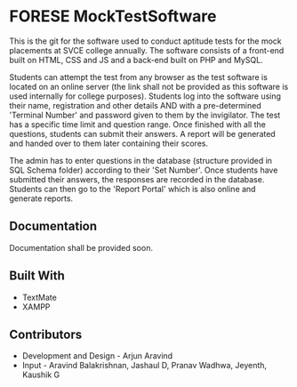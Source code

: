 # FORESE MockTestSoftware
This is the git for the software used to conduct aptitude tests for the mock placements at SVCE college annually. The software consists of a front-end built on HTML, CSS and JS and a back-end built on PHP and MySQL.

Students can attempt the test from any browser as the test software is located on an online server (the link shall not be provided as this software is used internally for college purposes). Students log into the software using their name, registration and other details AND with a pre-determined 'Terminal Number' and password given to them by the invigilator. The test has a specific time limit and question range. Once finished with all the questions, students can submit their answers. A report will be generated and handed over to them later containing their scores.

The admin has to enter questions in the database (structure provided in SQL Schema folder) according to their 'Set Number'. Once students have submitted their answers, the responses are recorded in the database. Students can then go to the 'Report Portal' which is also online and generate reports.

## Documentation
Documentation shall be provided soon.

## Built With
* TextMate
* XAMPP

## Contributors
* Development and Design - Arjun Aravind
* Input - Aravind Balakrishnan, Jashaul D, Pranav Wadhwa, Jeyenth, Kaushik G

